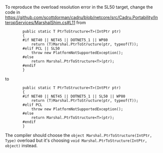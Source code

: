 ﻿To reproduce the overload resolution error in the SL50 target, change the code in https://github.com/scottdorman/cadru/blob/netcore/src/Cadru.Portability/InteropServices/MarshalShim.cs#L11 from 

```
        public static T PtrToStructure<T>(IntPtr ptr)
        {
        #if NET40 || NET45 || DOTNET5_1 || WP80
            return (T)Marshal.PtrToStructure(ptr, typeof(T));
        #elif PCL || SL50
            throw new PlatformNotSupportedException();
        #else
            return Marshal.PtrToStructure<T>(ptr);
        #endif
        }
```

to

```
        public static T PtrToStructure<T>(IntPtr ptr)
        {
        #if NET40 || NET45 || DOTNET5_1 || SL50 || WP80
            return (T)Marshal.PtrToStructure(ptr, typeof(T));
        #elif PCL
            throw new PlatformNotSupportedException();
        #else
            return Marshal.PtrToStructure<T>(ptr);
        #endif
        }
```

The compiler should choose the `object Marshal.PtrToStructure(IntPtr, Type)` overload but it's choosing `void Marshal.PtrToStructure(IntPtr, object)` instead.